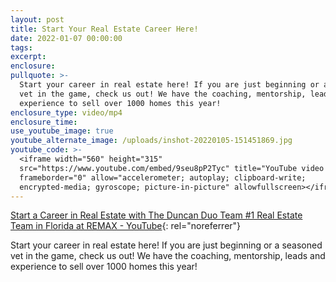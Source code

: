 ```yaml
---
layout: post
title: Start Your Real Estate Career Here!
date: 2022-01-07 00:00:00
tags:
excerpt:
enclosure:
pullquote: >-
  Start your career in real estate here! If you are just beginning or a seasoned
  vet in the game, check us out! We have the coaching, mentorship, leads and
  experience to sell over 1000 homes this year!
enclosure_type: video/mp4
enclosure_time:
use_youtube_image: true
youtube_alternate_image: /uploads/inshot-20220105-151451869.jpg
youtube_code: >-
  <iframe width="560" height="315"
  src="https://www.youtube.com/embed/9seu8pP2Tyc" title="YouTube video player"
  frameborder="0" allow="accelerometer; autoplay; clipboard-write;
  encrypted-media; gyroscope; picture-in-picture" allowfullscreen></iframe>
---
```

[Start a Career in Real Estate with The Duncan Duo Team \#1 Real Estate Team in Florida at REMAX - YouTube](https://www.youtube.com/watch?v=9seu8pP2Tyc){: rel="noreferrer"}

Start your career in real estate here\! If you are just beginning or a seasoned vet in the game, check us out\! We have the coaching, mentorship, leads and experience to sell over 1000 homes this year\!
